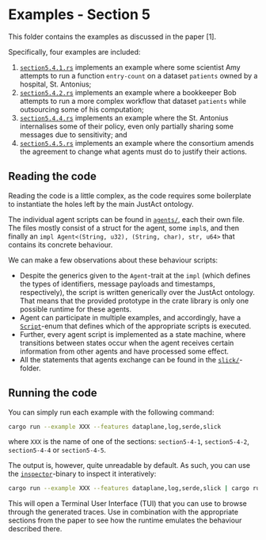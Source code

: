 # Examples - Section 5
This folder contains the examples as discussed in the paper \[1\].

Specifically, four examples are included:
1. [`section5.4.1.rs`](./section5.4.1.rs) implements an example where some scientist Amy attempts to run a function `entry-count` on a dataset `patients` owned by a hospital, St. Antonius;
2. [`section5.4.2.rs`](./section5.4.2.rs) implements an example where a bookkeeper Bob attempts to run a more complex workflow that dataset `patients` while outsourcing some of his computation;
3. [`section5.4.4.rs`](./section5.4.4.rs) implements an example where the St. Antonius internalises some of their policy, even only partially sharing some messages due to sensitivity; and
4. [`section5.4.5.rs`](./section5.4.5.rs) implements an example where the consortium amends the agreement to change what agents must do to justify their actions.


## Reading the code
Reading the code is a little complex, as the code requires some boilerplate to instantiate the holes left by the main JustAct ontology.

The individual agent scripts can be found in [`agents/`](./agents/), each their own file. The files mostly consist of a struct for the agent, some `impl`s, and then finally an `impl Agent<(String, u32), (String, char), str, u64>` that contains its concrete behaviour.

We can make a few observations about these behaviour scripts:
- Despite the generics given to the `Agent`-trait at the `impl` (which defines the types of identifiers, message payloads and timestamps, respectively), the script is written generically over the JustAct ontology. That means that the provided prototype in the crate library is only one possible runtime for these agents.
- Agent can participate in multiple examples, and accordingly, have a [`Script`](./agents/mod.rs)-enum that defines which of the appropriate scripts is executed.
- Further, every agent script is implemented as a state machine, where transitions between states occur when the agent receives certain information from other agents and have processed some effect.
- All the statements that agents exchange can be found in the [`slick/`](./slick/)-folder.


## Running the code
You can simply run each example with the following command:
```bash
cargo run --example XXX --features dataplane,log,serde,slick
```
where `XXX` is the name of one of the sections: `section5-4-1`, `section5-4-2`, `section5-4-4` or `section5-4-5`.

The output is, however, quite unreadable by default. As such, you can use the [`inspector`](../../bin/inspector/README.md)-binary to inspect it interatively:
```bash
cargo run --example XXX --features dataplane,log,serde,slick | cargo run --package inspector
```
This will open a Terminal User Interface (TUI) that you can use to browse through the generated traces. Use in combination with the appropriate sections from the paper to see how the runtime emulates the behaviour described there.
